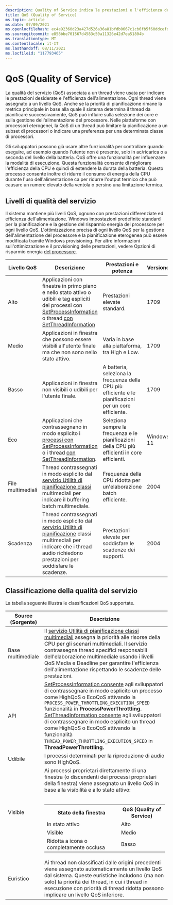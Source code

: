 ```yaml
---
description: Quality of Service indica le prestazioni e l'efficienza dell'alimentazione di un thread, che possono influire sulla pianificazione dei thread e sulla gestione dell'alimentazione del processore.
title: QoS (Quality of Service)
ms.topic: article
ms.date: 07/09/2021
ms.openlocfilehash: ec4e92360d23a427d526a36a81bfdb0667c1cb6fb5f60ddcefd578c4918ba5d2
ms.sourcegitcommit: e858bbe701567d4583c50a11326e42d7ea51804b
ms.translationtype: MT
ms.contentlocale: it-IT
ms.lasthandoff: 08/11/2021
ms.locfileid: "117793465"
---
```

# <a name="quality-of-service"></a>QoS (Quality of Service)

La qualità del servizio (QoS) associata a un thread viene usata per indicare le prestazioni desiderate e l'efficienza dell'alimentazione. Ogni thread viene assegnato a un livello QoS. Anche se la priorità di pianificazione rimane la metrica principale in base alla quale il sistema determina il thread da pianificare successivamente, QoS può influire sulla selezione dei core e sulla gestione dell'alimentazione del processore. Nelle piattaforme con processori eterogenei, la QoS di un thread può limitare la pianificazione a un subset di processori o indicare una preferenza per una determinata classe di processori.

Gli sviluppatori possono già usare altre funzionalità per controllare quando eseguire, ad esempio quando l'utente non è presente, solo in ac/ricarica o a seconda del livello della batteria. QoS offre una funzionalità per influenzare la modalità di esecuzione. Questa funzionalità consente di migliorare l'efficienza della CPU e quindi di estendere la durata della batteria. Questo processo consente inoltre di ridurre il consumo di energia della CPU durante l'uso dell'alimentazione ca per ridurre l'output termico che può causare un rumore elevato della ventola o persino una limitazione termica.

## <a name="quality-of-service-levels"></a>Livelli di qualità del servizio

Il sistema mantiene più livelli QoS, ognuno con prestazioni differenziate ed efficienza dell'alimentazione. Windows impostazioni predefinite standard per la pianificazione e la gestione del risparmio energia del processore per ogni livello QoS. L'ottimizzazione precisa di ogni livello QoS per la gestione dell'alimentazione del processore e la pianificazione eterogenea può essere modificata tramite Windows provisioning. Per altre informazioni sull'ottimizzazione e il provisioning delle prestazioni, vedere Opzioni di risparmio energia [del processore](/windows-hardware/customize/power-settings/configure-processor-power-management-options).

| Livello QoS | Descrizione|Prestazioni e potenza | Versione |
| --- | --- | --- | --- |
| Alto | Applicazioni con finestre in primo piano e nello stato attivo o udibili e tag espliciti dei processi con [SetProcessInformation](/windows/desktop/api/processthreadsapi/nf-processthreadsapi-setprocessinformation) o thread [con SetThreadInformation](/windows/win32/api/processthreadsapi/nf-processthreadsapi-setthreadinformation) | Prestazioni elevate standard. |1709 |
| Medio | Applicazioni in finestra che possono essere visibili all'utente finale ma che non sono nello stato attivo. | Varia in base alla piattaforma, tra High e Low. | 1709 |
| Basso | Applicazioni in finestra non visibili o udibili per l'utente finale. | A batteria, seleziona la frequenza della CPU più efficiente e le pianificazioni per un core efficiente. | 1709 |
| Eco | Applicazioni che contrassegnano in modo esplicito i [processi con SetProcessInformation](/windows/desktop/api/processthreadsapi/nf-processthreadsapi-setprocessinformation) o i thread [con SetThreadInformation](/windows/win32/api/processthreadsapi/nf-processthreadsapi-setthreadinformation). | Seleziona sempre la frequenza e le pianificazioni della CPU più efficienti in core efficienti. | Windows 11 |
| File multimediali | Thread contrassegnati in modo esplicito dal [servizio Utilità di pianificazione classi](/windows/desktop/procthread/multimedia-class-scheduler-service) multimediali per indicare il buffering batch multimediale. | Frequenza della CPU ridotta per un'elaborazione batch efficiente. | 2004 |
| Scadenza | Thread contrassegnati in modo esplicito dal [servizio Utilità di pianificazione](/windows/desktop/procthread/multimedia-class-scheduler-service) classi multimediali per indicare che i thread audio richiedono prestazioni per soddisfare le scadenze. | Prestazioni elevate per soddisfare le scadenze dei supporti. | 2004 |

## <a name="quality-of-service-classification"></a>Classificazione della qualità del servizio

La tabella seguente illustra le classificazioni QoS supportate.

| Source (Sorgente) | Descrizione |
| --- | --- |
| Base multimediale | Il [servizio Utilità di pianificazione classi multimediali](/windows/desktop/procthread/multimedia-class-scheduler-service) assegna la priorità alle risorse della CPU per gli scenari multimediali. Il servizio contrassegna thread specifici responsabili dell'elaborazione multimediale usando i livelli QoS Media e Deadline per garantire l'efficienza dell'alimentazione rispettando le scadenze delle prestazioni.  |
| API | [SetProcessInformation consente](/windows/desktop/api/processthreadsapi/nf-processthreadsapi-setprocessinformation) agli sviluppatori di contrassegnare in modo esplicito un processo come HighQoS o EcoQoS attivando la `PROCESS_POWER_THROTTLING_EXECUTION_SPEED` funzionalità in **ProcessPowerThrottling.**</br>[SetThreadInformation consente](/windows/desktop/api/processthreadsapi/nf-processthreadsapi-setprocessinformation) agli sviluppatori di contrassegnare in modo esplicito un thread come HighQoS o EcoQoS attivando la funzionalità `THREAD_POWER_THROTTLING_EXECUTION_SPEED` in **ThreadPowerThrottling.**  |
| Udibile | I processi determinati per la riproduzione di audio sono HighQoS. |
| Visible | Ai processi proprietari direttamente di una finestra (o discendenti dei processi proprietari della finestra) viene assegnato un livello QoS in base alla visibilità e allo stato attivo:</br></br><table><tr><th>Stato della finestra</th><th>QoS (Quality of Service)</th></tr><tr><td>In stato attivo</td><td>Alto</td></tr><tr><td>Visible</td><td>Medio</td></tr><tr><td>Ridotta a icona o completamente occlusa</td><td>Basso</td></tr></table> |
| Euristico | Ai thread non classificati dalle origini precedenti viene assegnato automaticamente un livello QoS dal sistema. Queste euristiche includono (ma non solo) la priorità dei thread, in cui i thread in esecuzione con priorità di thread ridotta possono implicare un livello QoS inferiore. |
